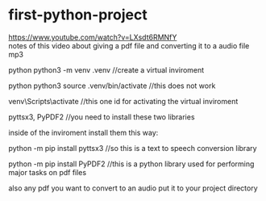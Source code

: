 # first-python-project

https://www.youtube.com/watch?v=LXsdt6RMNfY  
notes of this video about giving a pdf file and converting it to a audio file mp3 

python python3 -m venv .venv //create a virtual inviroment

python python3 source .venv/bin/activate //this does not work

venv\Scripts\activate   //this one id for activating the virtual inviroment

pyttsx3, PyPDF2         //you need to install these two libraries

inside of the inviroment install them this way:

python -m pip install pyttsx3   //so this is a text to speech conversion library

python -m pip install PyPDF2   //this is a python library used for performing major tasks on pdf files

also any pdf you want to convert to an audio put it to your project directory
